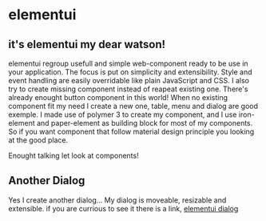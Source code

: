 # elementui
## it's elementui my dear watson!

elementui regroup usefull and simple web-component ready to be use in your application. The focus is put on simplicity and extensibility. Style and event handling are easily overridable like plain JavaScript and CSS. I also try to create missing component instead of reapeat existing one. There's already enought button component in this world! When no existing component fit my need I create a new one, table, menu and dialog are good exemple. I made use of polymer 3 to create my component, and I use iron-element and paper-element as building block for most of my components. So if you want component that follow material design principle you looking at the good place.

Enought talking let look at components!

## Another Dialog
Yes I create another dialog... My dialog is moveable, resizable and extensible. if you are currious to see it there is a link,
[elementui dialog](https://www.globular.app/?page=elementui,section=elementui_dialog)
